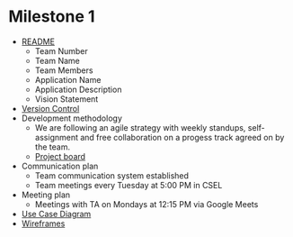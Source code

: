 # Milestone 1
 - [README](https://github.com/TurnerTastic1/TurboTransit#readme)
    - Team Number
    - Team Name
    - Team Members
    - Application Name
    - Application Description
    - Vision Statement
 - [Version Control](https://github.com/TurnerTastic1/TurboTransit)
 - Development methodology
    - We are following an agile strategy with weekly standups, self-assignment and free collaboration on a progess track agreed on by the team.
    - [Project board](https://github.com/users/TurnerTastic1/projects/3)
 - Communication plan
    - Team communication system established
    - Team meetings every Tuesday at 5:00 PM in CSEL
 - Meeting plan
    - Meetings with TA on Mondays at 12:15 PM via Google Meets
 - [Use Case Diagram](https://github.com/TurnerTastic1/TurboTransit/blob/main/milestone-submissions/Use%20case%20diagram.png)
 - [Wireframes](https://github.com/TurnerTastic1/TurboTransit/tree/main/wireframes)
